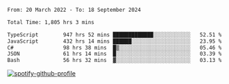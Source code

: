 <!--START_SECTION:waka-->

```txt
From: 20 March 2022 - To: 18 September 2024

Total Time: 1,805 hrs 3 mins

TypeScript        947 hrs 52 mins █████████████░░░░░░░░░░░░   52.51 %
JavaScript        432 hrs 14 mins ██████░░░░░░░░░░░░░░░░░░░   23.95 %
C#                98 hrs 38 mins  █▒░░░░░░░░░░░░░░░░░░░░░░░   05.46 %
JSON              61 hrs 14 mins  █░░░░░░░░░░░░░░░░░░░░░░░░   03.39 %
Bash              56 hrs 32 mins  ▓░░░░░░░░░░░░░░░░░░░░░░░░   03.13 %
```

<!--END_SECTION:waka-->
[![spotify-github-profile](https://spotify-github-profile.vercel.app/api/view?uid=c00zprrvy9xiloa9qnco3hmng&cover_image=true&theme=novatorem&show_offline=false&background_color=121212&bar_color=53b14f&bar_color_cover=false)](https://spotify-github-profile.vercel.app/api/view?uid=c00zprrvy9xiloa9qnco3hmng&redirect=true)



